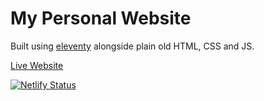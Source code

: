 # My Personal Website

Built using [eleventy](https://www.11ty.dev) alongside plain old HTML, CSS and JS. 

[Live Website](https://jpetrillopreview.netlify.app/)

[![Netlify Status](https://api.netlify.com/api/v1/badges/35edb60c-ebfd-4a97-b8cb-f5de87563206/deploy-status)](https://app.netlify.com/sites/frosty-stonebraker-8cc9c4/deploys)
